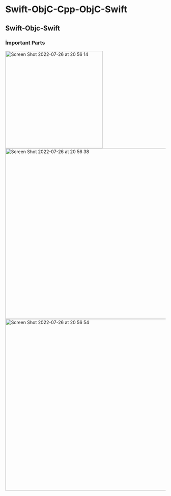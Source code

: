 # Swift-ObjC-Cpp-ObjC-Swift


## Swift-Objc-Swift

### İmportant Parts

<img width="306" alt="Screen Shot 2022-07-26 at 20 56 14" src="https://user-images.githubusercontent.com/15719990/181077628-6255bdc7-5c8f-42db-89f3-69265c60f608.png">

<img width="537" alt="Screen Shot 2022-07-26 at 20 56 38" src="https://user-images.githubusercontent.com/15719990/181077696-132a060c-5925-4423-8f5a-da1f9b4c6ba9.png">

<img width="540" alt="Screen Shot 2022-07-26 at 20 56 54" src="https://user-images.githubusercontent.com/15719990/181077731-153fa4fa-902f-4874-a524-5b672817f155.png">
